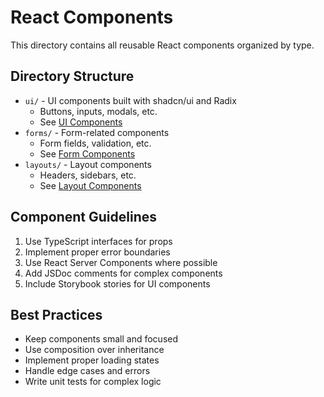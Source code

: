 # React Components

This directory contains all reusable React components organized by type.

## Directory Structure

- `ui/` - UI components built with shadcn/ui and Radix
  - Buttons, inputs, modals, etc.
  - See [UI Components](ui/README.md)
- `forms/` - Form-related components
  - Form fields, validation, etc.
  - See [Form Components](forms/README.md)
- `layouts/` - Layout components
  - Headers, sidebars, etc.
  - See [Layout Components](layouts/README.md)

## Component Guidelines

1. Use TypeScript interfaces for props
2. Implement proper error boundaries
3. Use React Server Components where possible
4. Add JSDoc comments for complex components
5. Include Storybook stories for UI components

## Best Practices

- Keep components small and focused
- Use composition over inheritance
- Implement proper loading states
- Handle edge cases and errors
- Write unit tests for complex logic
